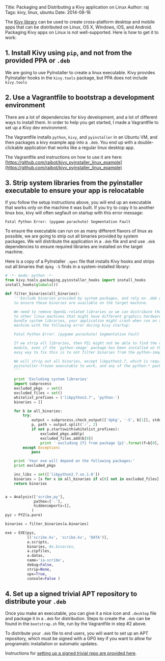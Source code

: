 Title:  Packaging and Distributing a Kivy application on Linux
Author: raj
Tags:   kivy, linux, ubuntu
Date:   2014-08-16


The [Kivy library](http://kivy.org) can be used to create cross-platform desktop and
mobile apps that can be distributed on Linux, OS X, Windows, iOS, and Android. Packaging
Kivy apps on Linux is not well-supported. Here is how to get it to work:


## 1. Install Kivy using `pip`, and not from the provided PPA or `.deb`

We are going to use PyInstaller to create a linux executable. Kivy provides PyInstaller
hooks in the `kivy.tools` package, but PPA does not include `kivy.tools`


## 2. Use a Vagrantfile to bootstrap a development environment

There are a lot of dependencies for kivy development, and a lot of different ways to
install them. In order to help you get started, I made a Vagrantfile to set up a
Kivy dev environment.

The Vagrantfile installs `python`, `kivy`, and `pyinstaller` in an Ubuntu VM, and then
packages a kivy example app into a `.deb`. You end up with a double-clickable application
that works like a regular linux desktop app.

The Vagrantfile and instructions on how to use it are here:
[https://github.com/rajbot/kivy_pyinstaller_linux_example](https://github.com/rajbot/kivy_pyinstaller_linux_example)


## 3. Strip system libraries from the pyinstaller executable to ensure your app is relocatable

If you follow the setup instructions above, you will end up an executable that works only
on the machine it was built. If you try to copy it to another linux box, kivy will often
segfault on startup with this error message:

    Fatal Python Error: (pygame parachute) Segmentation Fault

To ensure the executable can run on as many different flavors of linux as possible, we
are going to strip out all binaries provided by system packages. We will distribute the
application in a `.deb` file and and use `.deb` dependencies to ensure required libraries
are installed on the target machine.

Here is a copy of a PyInstaller `.spec` file that installs Kivy hooks and strips out all
binaries that `dpkg -S` finds in a system-installed library:

```python
# -*- mode: python -*-
from kivy.tools.packaging.pyinstaller_hooks import install_hooks
install_hooks(globals())

def filter_binaries(all_binaries):
    '''Exclude binaries provided by system packages, and rely on .deb dependencies
    to ensure these binaries are available on the target machine.

    We need to remove OpenGL-related libraries so we can distribute the executable
    to other linux machines that might have different graphics hardware. If you
    bundle system libraries, your application might crash when run on a different
    machine with the following error during kivy startup:

    Fatal Python Error: (pygame parachute) Segmentation Fault

    If we strip all libraries, then PIL might not be able to find the correct _imaging
    module, even if the `python-image` package has been installed on the system. The
    easy way to fix this is to not filter binaries from the python-imaging package.

    We will strip out all binaries, except libpython2.7, which is required for the
    pyinstaller-frozen executable to work, and any of the python-* packages.
    '''

    print 'Excluding system libraries'
    import subprocess
    excluded_pkgs  = set()
    excluded_files = set()
    whitelist_prefixes = ('libpython2.7', 'python-')
    binaries = []

    for b in all_binaries:
        try:
            output = subprocess.check_output(['dpkg', '-S', b[1]], stderr=open('/dev/null'))
            p, path = output.split(':', 2)
            if not p.startswith(whitelist_prefixes):
                excluded_pkgs.add(p)
                excluded_files.add(b[0])
                print ' excluding {f} from package {p}'.format(f=b[0], p=p)
        except Exception:
            pass

    print 'Your exe will depend on the following packages:'
    print excluded_pkgs

    inc_libs = set(['libpython2.7.so.1.0'])
    binaries = [x for x in all_binaries if x[0] not in excluded_files]
    return binaries


a = Analysis(['scribe.py'],
             pathex=['.'],
             hiddenimports=[],
            )
pyz = PYZ(a.pure)

binaries = filter_binaries(a.binaries)

exe = EXE(pyz,
          [('scribe.kv', 'scribe.kv', 'DATA')],
          a.scripts,
          binaries, #a.binaries,
          a.zipfiles,
          a.datas,
          name='ia-scribe',
          debug=False,
          strip=None,
          upx=True,
          console=False )
```


## 4. Set up a signed trivial APT repository to distribute your `.deb`

Once you make an executable, you can give it a nice icon and `.desktop` file
and package it in a `.deb` for distribution. Steps to create the `.deb` can be
found in the `bootstrap.sh` file, run by the Vagrantfile in step #2 above.

To distribute your `.deb` file to end users, you will want to set up an APT
repository, which must be signed with a GPG key if you want to allow for
programatic installation or automatic updates.

Instructions for [setting up a signed trivial repo are provided here](/creating-a-trivial-signed-apt-repository.html).
